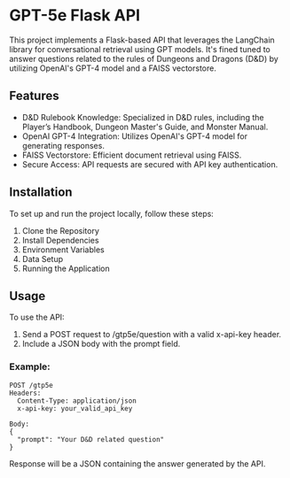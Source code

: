 # GPT-5e Flask API
 
This project implements a Flask-based API that leverages the LangChain library for conversational retrieval using GPT models. It's fined tuned to answer questions related to the rules of Dungeons and Dragons (D&D) by utilizing OpenAI's GPT-4 model and a FAISS vectorstore.

## Features
- D&D Rulebook Knowledge: Specialized in D&D rules, including the Player’s Handbook, Dungeon Master's Guide, and Monster Manual.
- OpenAI GPT-4 Integration: Utilizes OpenAI's GPT-4 model for generating responses.
- FAISS Vectorstore: Efficient document retrieval using FAISS.
- Secure Access: API requests are secured with API key authentication.

## Installation

To set up and run the project locally, follow these steps:

1. Clone the Repository
2. Install Dependencies
3. Environment Variables
4. Data Setup
5. Running the Application

## Usage

To use the API:

1. Send a POST request to /gtp5e/question with a valid x-api-key header.
2. Include a JSON body with the prompt field.

### Example:
```
POST /gtp5e
Headers: 
  Content-Type: application/json
  x-api-key: your_valid_api_key

Body:
{
  "prompt": "Your D&D related question"
}
```
Response will be a JSON containing the answer generated by the API.